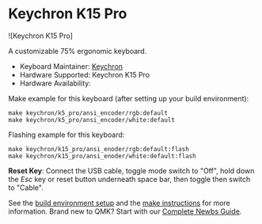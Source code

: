 # Keychron K15 Pro

![Keychron K15 Pro]

A customizable 75% ergonomic keyboard.

* Keyboard Maintainer: [Keychron](https://github.com/keychron)
* Hardware Supported: Keychron K15 Pro
* Hardware Availability:

Make example for this keyboard (after setting up your build environment):

    make keychron/k5_pro/ansi_encoder/rgb:default
    make keychron/k5_pro/ansi_encoder/white:default

Flashing example for this keyboard:

    make keychron/k15_pro/ansi_enoder/rgb:default:flash
    make keychron/k15_pro/ansi_enoder/white:default:flash

**Reset Key**: Connect the USB cable, toggle mode switch to "Off", hold down the *Esc* key or reset button underneath space bar, then toggle then switch to "Cable".

See the [build environment setup](https://docs.qmk.fm/#/getting_started_build_tools) and the [make instructions](https://docs.qmk.fm/#/getting_started_make_guide) for more information. Brand new to QMK? Start with our [Complete Newbs Guide](https://docs.qmk.fm/#/newbs).
